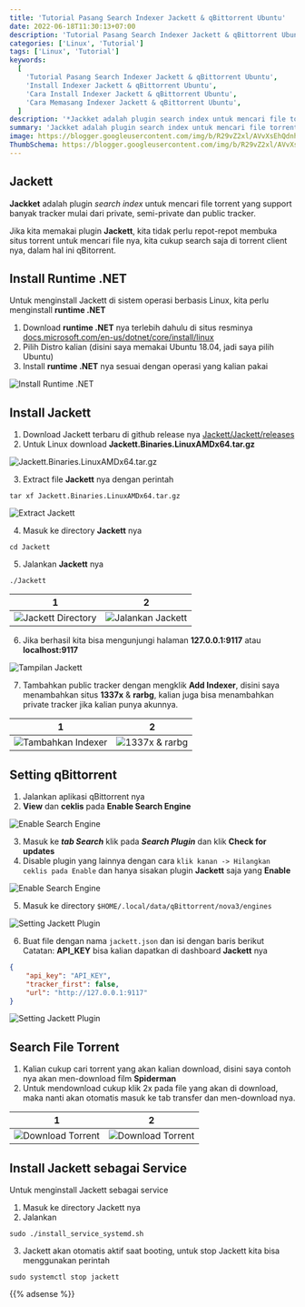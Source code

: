```yaml
---
title: 'Tutorial Pasang Search Indexer Jackett & qBittorrent Ubuntu'
date: 2022-06-18T11:30:13+07:00
description: 'Tutorial Pasang Search Indexer Jackett & qBittorrent Ubuntu'
categories: ['Linux', 'Tutorial']
tags: ['Linux', 'Tutorial']
keywords:
  [
    'Tutorial Pasang Search Indexer Jackett & qBittorrent Ubuntu',
    'Install Indexer Jackett & qBittorrent Ubuntu',
    'Cara Install Indexer Jackett & qBittorrent Ubuntu',
    'Cara Memasang Indexer Jackett & qBittorrent Ubuntu',
  ]
description: '*Jackket adalah plugin search index untuk mencari file torrent yang support banyak tracker mulai dari private, semi-private dan public tracker.'
summary: 'Jackket adalah plugin search index untuk mencari file torrent yang support banyak tracker mulai dari private, semi-private dan public tracker.'
image: https://blogger.googleusercontent.com/img/b/R29vZ2xl/AVvXsEhQdnh9S46i3M4Z9Rw5uJA58ey9da_-UXswcmNknr7laOhQysVC-yGf7lSsSOpkWET2F1kGBWNkGq3jWZnTFWQ3FHWb4PHZY-eBOX46c5i4djFoaZemZSi8wR6-zROc_MwdgntOo7CZtRs5JqLlmunKkntrvAS4T1shqynIGs_ApnrfI9X5yAqHEuHG5zmM/s80-rw/jackett-logo.png
ThumbSchema: https://blogger.googleusercontent.com/img/b/R29vZ2xl/AVvXsEhQdnh9S46i3M4Z9Rw5uJA58ey9da_-UXswcmNknr7laOhQysVC-yGf7lSsSOpkWET2F1kGBWNkGq3jWZnTFWQ3FHWb4PHZY-eBOX46c5i4djFoaZemZSi8wR6-zROc_MwdgntOo7CZtRs5JqLlmunKkntrvAS4T1shqynIGs_ApnrfI9X5yAqHEuHG5zmM/s0/jackett-logo.png
---
```


## Jackett
**Jackket** adalah plugin *search index* untuk mencari file torrent yang support banyak tracker mulai dari private, semi-private dan public tracker.

Jika kita memakai plugin **Jackett**, kita tidak perlu repot-repot membuka situs torrent untuk mencari file nya, kita cukup search saja di torrent client nya, dalam hal ini qBitorrent.

## Install Runtime .NET
Untuk menginstall Jackett di sistem operasi berbasis Linux, kita perlu menginstall **runtime .NET**
1. Download **runtime .NET** nya terlebih dahulu di situs resminya [docs.microsoft.com/en-us/dotnet/core/install/linux](https://docs.microsoft.com/en-us/dotnet/core/install/linux)
2. Pilih Distro kalian (disini saya memakai Ubuntu 18.04, jadi saya pilih Ubuntu)
3. Install **runtime .NET** nya sesuai dengan operasi yang kalian pakai

![Install Runtime .NET](https://blogger.googleusercontent.com/img/b/R29vZ2xl/AVvXsEjvUcijTcIjqSJpSBpOtnHCrK_p1XrYJi-az4FsGLmiSAeCtZ9KFIM_M9Jr3YVa9Fz9XtRnOGLxkT63GnvpJ2FX-m5lhYVciJAKxHgKP-MK4tceuUP7p0zat5uUk6DIfRQIxCRfHqASbUi98-vjbt3iLQ-LxW_u1A0whl5GDv02xgfJKZ1IexwISHn6LTQw/s1600/rmdhnreza.my.id.install.jackett.qbitorrent.1.jpg)

## Install Jackett
1. Download Jackett terbaru di github release nya [Jackett/Jackett/releases](https://github.com/Jackett/Jackett/releases/)
2. Untuk Linux download **Jackett.Binaries.LinuxAMDx64.tar.gz**

![Jackett.Binaries.LinuxAMDx64.tar.gz](https://blogger.googleusercontent.com/img/b/R29vZ2xl/AVvXsEi8OcPMaiR7MeWqtM_CHcHjlTkiArkqzvZFhTEo13e2e6_zet0GC0C_ojggWMXKlO3P-UnQ9CtlgvyACeausJpGTbb5iVbwJ1ZMiKqMStYVhtmPWz4g_wKgy-ZUYZjJHsVzmqkoc6vlAetK-GcmQ7KVsbrXRQVkC9WjDKFvfU9u11RxprsFDH1WR1EKK4Z3/s1600/rmdhnreza.my.id.install.jackett.qbitorrent.2.jpg)

3. Extract file **Jackett** nya dengan perintah

```fish
tar xf Jackett.Binaries.LinuxAMDx64.tar.gz
```

![Extract Jackett](https://blogger.googleusercontent.com/img/b/R29vZ2xl/AVvXsEiNc56gDaOyq0sNYNKVZ0kP2qdn6RrQoNrXEyc9BKCaoCDSK3jF9NiULFhyZkpv9alf5PYy3UF8GXwH6zJGAC6LRtDt-EuswDOXbrh2ZRny9hBcQzqFQGEBdQguJbA99TQE63qGXGUXKBVS5u66MnHtWJWEoFDMu97jQAt25kEPQBTc1bRyJeuARx7lJnwK/s1600/rmdhnreza.my.id.install.jackett.qbitorrent.3.jpg)

4. Masuk ke directory **Jackett** nya

```fish
cd Jackett
```

5. Jalankan **Jackett** nya

```fish
./Jackett
```

1             |  2
:-------------------------:|:-------------------------:
![Jackett Directory](https://blogger.googleusercontent.com/img/b/R29vZ2xl/AVvXsEjQxGcdUP-Ov6rtAvPZtxfzZ4fIc9anxPPvor1MwDFjGSS2CURzJ6pox7FKjz4Yz3dOZ6uIU_K-g7LlSaBtiF0KV87CGWZU3XN3BySEWSYRro_hwjj8tNlOeeMNw4Fc9M0J5JH5jaQ7lAJaPrOU_lsVZmptb_oHjcvfbOGoYdLsSS9YfjMNlI5mu-9_OL3t/s1600/rmdhnreza.my.id.install.jackett.qbitorrent.4.jpg) | ![Jalankan Jackett](https://blogger.googleusercontent.com/img/b/R29vZ2xl/AVvXsEin3Kikvf_Nfa0BW-h9wRyHlyGCAuMS0qwiVot5yHxWESAed_Tlt0kaBB0K_MCR4YFiNPyo1UQyCAZ_M62vsYNo0HTiCFsYRm_Ji11D8hyphenhypheniUJoju_W2SzLacxMfq7noSJVtBXz8p9kkXUXTBvI-_1x6K-dWzMcc0uj7Hwy5f9mt-kiWZUJKXRekaTw9xzEy/s1600/rmdhnreza.my.id.install.jackett.qbitorrent.5.jpg)

6. Jika berhasil kita bisa mengunjungi halaman **127.0.0.1:9117** atau **localhost:9117**

![Tampilan Jackett](https://blogger.googleusercontent.com/img/b/R29vZ2xl/AVvXsEi0EsEXCAhySeNwVrOCHJgeGtsSJdTq17dfiiNQHbR3VNwWd1YlPVAerqxB3_LBU3kr2NgpOX4KKmWt8cwS0jBjE44foAXZXGCgNoEEYzpeL3xgNQGhmpTkDYyRdq46MRztcVIZouhKtIQjixxdPCb6xMO7eGRHhAysRqNYo8riZdeQMiMqYr1UeEEe1bYH/s1600/rmdhnreza.my.id.install.jackett.qbitorrent.6.jpg)

7. Tambahkan public tracker dengan mengklik **Add Indexer**, disini saya menambahkan situs **1337x** & **rarbg**, kalian juga bisa menambahkan private tracker jika kalian punya akunnya.

1             |  2
:-------------------------:|:-------------------------:
![Tambahkan Indexer](https://blogger.googleusercontent.com/img/b/R29vZ2xl/AVvXsEjbgG8nGG8SVCX_6FiPBI3Ne2zRj727S5NiLSkmwkmeNzNVqv0laz07JSApFHg0rvi0c4yoYpWV1ir0xOE-aJXE16xdmv6TK84igZebJE9iJZ5lv9PBQ9eo8ix_xygwGEtI7WHMMszBtX18Qu9imE27pEz5n4K0Bp8rlNY24vi_DGd9HeIWskkt07vFdgbM/s1600/rmdhnreza.my.id.install.jackett.qbitorrent.7.jpg) | ![1337x & rarbg](https://blogger.googleusercontent.com/img/b/R29vZ2xl/AVvXsEjYakFmQNiOQ9M4f6vgj_rJi_Ryt4XfEBN-k0kcryWIdl1lx9DL1kZPqJlTAGJbQxHfPOF0vCwo5FwZz1gjO24RhMHKcLNkImEalWwcPIXuZtEugjAfDObGmGWsasEcqxZiSxkxfJDAwQ0lVPpMfAwLcnWPSbwoW5t6h-qOuptWtFc9Ii41shVnMTBUOR2-/s1600/rmdhnreza.my.id.install.jackett.qbitorrent.8.jpg)

## Setting qBittorrent
1. Jalankan aplikasi qBittorrent nya
2. **View** dan **ceklis** pada **Enable Search Engine**

![Enable Search Engine](https://blogger.googleusercontent.com/img/b/R29vZ2xl/AVvXsEjQbLQA7BB8OcGxBEl8zHdaDZBA_r-WkvPXe1wV5y5CHhzm29-AcN-mTwPnI3E6V92qXt-YaIY7nLbgI9F-Xgf9nxKPk1wfmaWle444uDuUbkYtuunwhIQcklAPk_Ob-k46vOtagyGTPpt4zNeJ25hRdbD7hAEQP8K1ZOI3ktGVGe5C1Pb7-CEq-fxpOYLQ/s1600/rmdhnreza.my.id.install.jackett.qbitorrent.9.jpg)

3. Masuk ke ***tab Search*** klik pada ***Search Plugin*** dan klik **Check for updates**
4. Disable plugin yang lainnya dengan cara `klik kanan -> Hilangkan ceklis pada Enable` dan hanya sisakan plugin **Jackett** saja yang **Enable**

![Enable Search Engine](https://blogger.googleusercontent.com/img/b/R29vZ2xl/AVvXsEhhG8sXQczvjnJyycnrmqGFHrbVP1otCCiVHoWET6zkmrIEnkI0EOkBzNVnruLW3sylYHKjwCd1yF3e5qTJG1XR_hu-tnaMZVnEW-pn9ZBN77wCGdVEFEH-dZgLoxvptxWBTsDSTcrW-PauW6C9kRKY9xYnKrMkSiQQ_Adn5JPZt6iS3tEjO1wlA6swZP32/s1600/rmdhnreza.my.id.install.jackett.qbitorrent.12.jpg)

5. Masuk ke directory `$HOME/.local/data/qBittorrent/nova3/engines`

![Setting Jackett Plugin](https://blogger.googleusercontent.com/img/b/R29vZ2xl/AVvXsEgpFQl7Yv34Hwr0EcPdnyhdDQ33lrPscwXnUWbF4sC6xQkCXruFODmaw59AEJW1NGj1Q3TU-5azTvBzuK4CLQ-sOYMMxdOVe-sqaCk0iuq-cZsm2n4kRbCIjUvipAlW284cezvX2ZJV6GC7B1fBw1Vb_INE-qu4MEUda7pV55Hhkv5WmfnLL9wrZQ_y24nq/s1600/rmdhnreza.my.id.install.jackett.qbitorrent.10.jpg)

6. Buat file dengan nama `jackett.json` dan isi dengan baris berikut\
   Catatan: **API_KEY** bisa kalian dapatkan di dashboard **Jackett** nya

```json
{
    "api_key": "API_KEY",
    "tracker_first": false,
    "url": "http://127.0.0.1:9117"
}
```

![Setting Jackett Plugin](https://blogger.googleusercontent.com/img/b/R29vZ2xl/AVvXsEhG8q9I1RcbuS_NvyUKB8_Y0PnZxanG5K5oG6VCZ1d-nQnSmh_uSu0j8Tds9VhU3zjAmapP9tLQhGvPGKZ-L5aJFeVUkEMWj9qONq6Rxz0fy9L84SPNXlPekKYLqCUGvwNXqhj81RoBT-PPzXoAhqNIyH6bhN9sip6ObMIfc7WmU83GG5ZpugQyt1B6zpHu/s1600/rmdhnreza.my.id.install.jackett.qbitorrent.11.jpg)

## Search File Torrent
1. Kalian cukup cari torrent yang akan kalian download, disini saya contoh nya akan men-download film **Spiderman**
2. Untuk mendownload cukup klik 2x pada file yang akan di download, maka nanti akan otomatis masuk ke tab transfer dan men-download nya.

1             |  2
:-------------------------:|:-------------------------:
![Download Torrent](https://blogger.googleusercontent.com/img/b/R29vZ2xl/AVvXsEgMPSJYjFs8eQPYmxHEP_Jv0_dCc5rQ_C0lqQ-aRR_ioOOaC9BnuH31wNmYOVuSNvYxL2DifX4LGvLk5l3kcD4llViWo-bacf2E5z-GnTs3_-8yC3KWGXQYQFubysF7IPhML9UWBkONxw6NtsUjnPCW72o_BMVBZoD5E3dJTtN4TnR7uA8FJA_PHY45jZzK/s1600/rmdhnreza.my.id.install.jackett.qbitorrent.13.jpg) | ![Download Torrent](https://blogger.googleusercontent.com/img/b/R29vZ2xl/AVvXsEiJU8dVfAbGOtxoRL1OB9clghXGClC77OB8iEX_bpAsCAJFOAuFnB2yiKIBbu4YSco3tsjZvBhOBLoRj7r1rmw10Cw3-QIpBx-LS2UUHhFqbXK_WPlX4zqNOLUgFTWZAsUE1giQlSrN7ztHHLq46277L5KZGwUXu3UnWay6yen0Zh7a2huIAQ8aLuVkIwEH/s1600/rmdhnreza.my.id.install.jackett.qbitorrent.14.jpg)

## Install Jackett sebagai Service

Untuk menginstall Jackett sebagai service
1. Masuk ke directory Jackett nya
2. Jalankan

```fish
sudo ./install_service_systemd.sh
```

3. Jackett akan otomatis aktif saat booting, untuk stop Jackett kita bisa menggunakan perintah

```fish
sudo systemctl stop jackett
```

{{% adsense %}}
